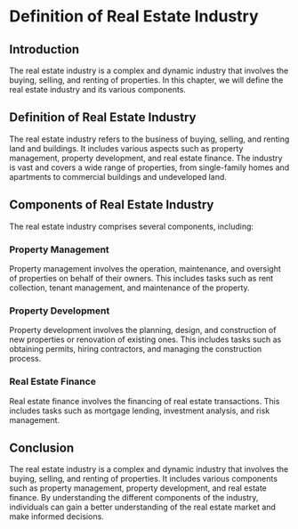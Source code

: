 Definition of Real Estate Industry
=============================================================================

Introduction
------------

The real estate industry is a complex and dynamic industry that involves the buying, selling, and renting of properties. In this chapter, we will define the real estate industry and its various components.

Definition of Real Estate Industry
----------------------------------

The real estate industry refers to the business of buying, selling, and renting land and buildings. It includes various aspects such as property management, property development, and real estate finance. The industry is vast and covers a wide range of properties, from single-family homes and apartments to commercial buildings and undeveloped land.

Components of Real Estate Industry
----------------------------------

The real estate industry comprises several components, including:

### Property Management

Property management involves the operation, maintenance, and oversight of properties on behalf of their owners. This includes tasks such as rent collection, tenant management, and maintenance of the property.

### Property Development

Property development involves the planning, design, and construction of new properties or renovation of existing ones. This includes tasks such as obtaining permits, hiring contractors, and managing the construction process.

### Real Estate Finance

Real estate finance involves the financing of real estate transactions. This includes tasks such as mortgage lending, investment analysis, and risk management.

Conclusion
----------

The real estate industry is a complex and dynamic industry that involves the buying, selling, and renting of properties. It includes various components such as property management, property development, and real estate finance. By understanding the different components of the industry, individuals can gain a better understanding of the real estate market and make informed decisions.

